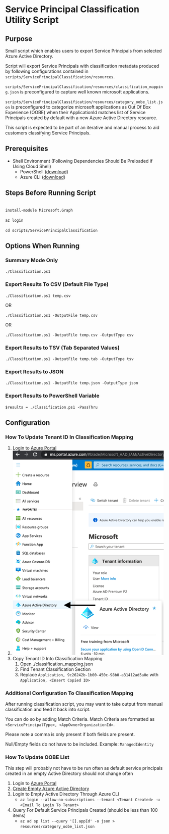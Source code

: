 # Service Principal Classification Utility Script

## Purpose

Small script which enables users to export Service Principals from selected Azure Active Directory.

Script will export Service Principals with classification metadata produced by following configurations contained in `scripts/ServicePrincipalClassification/resources`.

`scripts/ServicePrincipalClassification/resources/classification_mapping.json` is preconfigured to capture well known microsoft applications.

`scripts/ServicePrincipalClassification/resources/category_oobe_list.json` is preconfigured to categorize microsoft applications as Out Of Box Experience (OOBE) when their ApplicationId matches list of Service Principals created by default with a new Azure Active Directory resource.

This script is expected to be part of an iterative and manual process to aid customers classifying Service Principals.

## Prerequisites

- Shell Environment (Following Dependencies Should Be Preloaded if Using Cloud Shell)
  - PowerShell ([download](https://docs.microsoft.com/en-us/powershell/scripting/install/installing-powershell?view=powershell-7.1))
  - Azure CLI ([download](https://docs.microsoft.com/en-us/cli/azure/install-azure-cli?view=azure-cli-latest))

## Steps Before Running Script

```pwsh

install-module Microsoft.Graph

az login

cd scripts/ServicePrincipalClassification

```

## Options When Running

### Summary Mode Only

`./Classification.ps1`

### Export Results To CSV (Default File Type)

`./Classification.ps1 temp.csv`

OR

`./Classification.ps1 -OutputFile temp.csv`

OR

`./Classification.ps1 -OutputFile temp.csv -OutputType csv`

### Export Results to TSV (Tab Separated Values)

`./Classification.ps1 -OutputFile temp.tab -OutputType tsv`

### Export Results to JSON

`./Classification.ps1 -OutputFile temp.json -OutputType json`

### Export Results to PowerShell Variable

`$results = ./Classification.ps1 -PassThru`

## Configuration

### How To Update Tenant ID In Classification Mapping

1. Login to [Azure Portal](http://portal.azure.com)
2. ![Navigate to Active Directory](images/OpenActiveDirectory.png)
3. Copy Tenant ID Into Classification Mapping
   1. Open ./classification_mapping.json
   2. Find Tenant Classification Section
   3. Replace `Application, 9c26242b-1b00-450c-98b0-a31412ad5a0e` with `Application, <Insert Copied ID>`

### Additional Configuration To Classification Mapping

After running classification script, you may want to take output from manual classification and feed it back into script.

You can do so by adding Match Criteria. Match Criteria are formatted as `<ServicePrincipalType>, <AppOwnerOrganizationId>`.

Please note a comma is only present if both fields are present.

Null/Empty fields do not have to be included. Example: `ManagedIdentity`

### How To Update OOBE List

This step will probably not have to be run often as default service principals created in an empty Active Directory should not change often

1. Login to [Azure Portal](http://portal.azure.com)
2. [Create Empty Azure Active Directory](https://docs.microsoft.com/en-us/azure/active-directory/fundamentals/active-directory-access-create-new-tenant)
3. Login to Empty Active Directory Through Azure CLI
   - `az login --allow-no-subscriptions --tenant <Tenant Created> -u <Email To Login To Tenant>`
4. Query For Default Service Principals Created (should be less than 100 items)
   - `az ad sp list --query '[].appId' -o json > resources/category_oobe_list.json`

